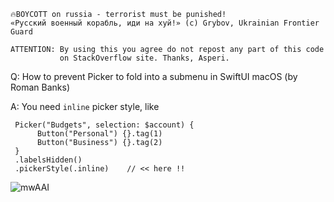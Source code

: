 ```
🔥BOYCOTT on russia - terrorist must be punished!
«Русский военный корабль, иди на хуй!» (c) Grybov, Ukrainian Frontier Guard

ATTENTION: By using this you agree do not repost any part of this code
           on StackOverflow site. Thanks, Asperi.
```

Q: How to prevent Picker to fold into a submenu in SwiftUI macOS (by Roman Banks)

A: You need `inline` picker style, like

	 Picker("Budgets", selection: $account) {
		  Button("Personal") {}.tag(1)
		  Button("Business") {}.tag(2)
	 }
	 .labelsHidden()
	 .pickerStyle(.inline)    // << here !!

![mwAAI](https://user-images.githubusercontent.com/62171579/176986787-81330dcb-a8ee-4042-a77f-6b53ffd5ec8d.png)
